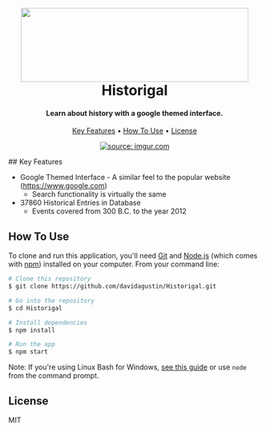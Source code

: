 <h1 align="center">
<br>
<img style="-webkit-user-select: none;cursor: zoom-in;" src="https://i.imgur.com/zU3F2wi.png" width="454" height="148">
<br>
Historigal
<br>
</h1>

<h4 align="center">Learn about history with a google themed interface.</h4>

<p align="center">
  <a href="#key-features">Key Features</a> •
  <a href="#how-to-use">How To Use</a> •
  <a href="#license">License</a>
</p>


<p align='center'>
    <a href="https://imgur.com/SI7lWG8"><img src="https://i.imgur.com/SI7lWG8.gif" title="source: imgur.com" /></a>
</p> 
## Key Features

* Google Themed Interface - A similar feel to the popular website (https://www.google.com)
  - Search functionality is virtually the same
* 37860 Historical Entries in Database
  - Events covered from 300 B.C. to the year 2012

## How To Use

To clone and run this application, you'll need [Git](https://git-scm.com) and [Node.js](https://nodejs.org/en/download/) (which comes with [npm](http://npmjs.com)) installed on your computer. From your command line:

```bash
# Clone this repository
$ git clone https://github.com/davidagustin/Historigal.git

# Go into the repository
$ cd Historigal

# Install dependencies
$ npm install

# Run the app
$ npm start
```

Note: If you're using Linux Bash for Windows, [see this guide](https://www.howtogeek.com/261575/how-to-run-graphical-linux-desktop-applications-from-windows-10s-bash-shell/) or use `node` from the command prompt.



## License
MIT
